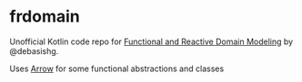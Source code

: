 frdomain
========

Unofficial Kotlin code repo for [Functional and Reactive Domain Modeling](https://www.manning.com/books/functional-and-reactive-domain-modeling) by @debasishg.

Uses [Arrow](https://github.com/arrow-kt/arrow) for some functional abstractions and classes
